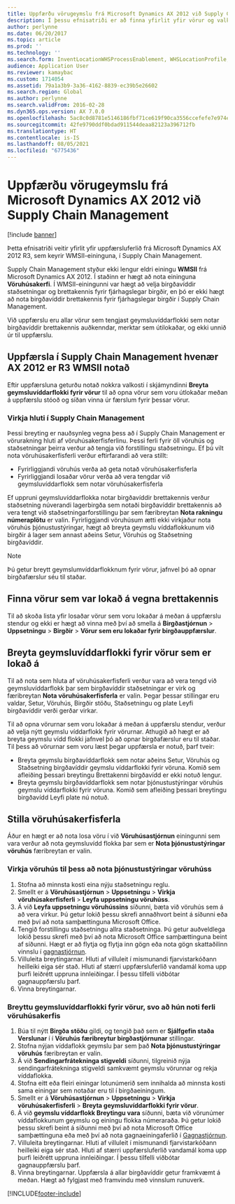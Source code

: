 ```yaml
---
title: Uppfærðu vörugeymslu frá Microsoft Dynamics AX 2012 við Supply Chain Management
description: Í þessu efnisatriði er að finna yfirlit yfir vörur og valkosti flutnings vöruhúsastjórnunar.
author: perlynne
ms.date: 06/20/2017
ms.topic: article
ms.prod: ''
ms.technology: ''
ms.search.form: InventLocationWHSProcessEnablement, WHSLocationProfile, InventTableStorageDimensionGroupChange, InventUpdateBlockedItem, WHSParameters, WHSReservationHierarchy, WHSUOMSeqGroupTable
audience: Application User
ms.reviewer: kamaybac
ms.custom: 1714054
ms.assetid: 79a1a3b9-3a36-4162-8839-ec39b5e26602
ms.search.region: Global
ms.author: perlynne
ms.search.validFrom: 2016-02-28
ms.dyn365.ops.version: AX 7.0.0
ms.openlocfilehash: 5ac8c0d8781e5146186fbf71ce619f90ca3556ccefefe7e974efded7e0eb86dd
ms.sourcegitcommit: 42fe9790ddf0bdad911544deaa82123a396712fb
ms.translationtype: HT
ms.contentlocale: is-IS
ms.lasthandoff: 08/05/2021
ms.locfileid: "6775436"
---
```

# <a name="upgrade-warehouse-management-from-microsoft-dynamics-ax-2012-to-supply-chain-management"></a>Uppfærðu vörugeymslu frá Microsoft Dynamics AX 2012 við Supply Chain Management 


[!include [banner](../includes/banner.md)]

Þetta efnisatriði veitir yfirlit yfir uppfærsluferlið frá Microsoft Dynamics AX 2012 R3, sem keyrir WMSII-eininguna, í Supply Chain Management.

Supply Chain Management styður ekki lengur eldri einingu **WMSII** frá Microsoft Dynamics AX 2012. Í staðinn er hægt að nota eininguna **Vöruhúsakerfi**. Í WMSII-einingunni var hægt að velja birgðavíddir staðsetningar og brettakennis fyrir fjárhagslegar birgðir, en þó er ekki hægt að nota birgðavíddir brettakennis fyrir fjárhagslegar birgðir í Supply Chain Management.

Við uppfærslu eru allar vörur sem tengjast geymsluvíddarflokki sem notar birgðavíddir brettakennis auðkenndar, merktar sem útilokaðar, og ekki unnið úr til uppfærslu.

## <a name="upgrading-to-supply-chain-management-when-ax-2012-r3-wmsii-is-used"></a>Uppfærsla í Supply Chain Management hvenær AX 2012 er R3 WMSII notað
Eftir uppfærsluna geturðu notað nokkra valkosti í skjámyndinni **Breyta geymsluvíddarflokki fyrir vörur** til að opna vörur sem voru útlokaðar meðan á uppfærslu stóoð og síðan vinna úr færslum fyrir þessar vörur.

### <a name="enabling-items-in-supply-chain-management"></a>Virkja hluti í Supply Chain Management 
Þessi breyting er nauðsynleg vegna þess að í Supply Chain Management er vörurakning hluti af vöruhúsakerfisferlinu. Þessi ferli fyrir öll vöruhús og staðsetningar þeirra verður að tengja við forstillingu staðsetningu. Ef þú vilt nota vöruhúsakerfisferli verður eftirfarandi að vera stillt:
-   Fyrirliggjandi vöruhús verða að geta notað vöruhúsakerfisferla 
-   Fyrirliggjandi losaðar vörur verða að vera tengdar við geymsluvíddarflokk sem notar vöruhúsakerfisferla 

Ef uppruni geymsluvíddarflokka notar birgðavíddir brettakennis verður staðsetning núverandi lagerbirgða sem notaði birgðavíddir brettakennis að vera tengt við staðsetningarforstillingu þar sem færibreytan **Nota rakningu númeraplötu** er valin. Fyrirliggjandi vöruhúsum ætti ekki virkjaður nota vöruhús þjónustustýringar, hægt að breyta geymslu víddaflokkunum við birgðir á lager sem annast aðeins Setur, Vöruhús og Staðsetning birgðavíddir. 

> [!NOTE] 
>  Þú getur breytt geymslumvíddarflokknum fyrir vörur, jafnvel þó að opnar birgðafærslur séu til staðar.

## <a name="find-products-that-were-blocked-because-of-pallet-id"></a>Finna vörur sem var lokað á vegna brettakennis
Til að skoða lista yfir losaðar vörur sem voru lokaðar á meðan á uppfærslu stendur og ekki er hægt að vinna með því að smella á **Birgðastjórnun** &gt; **Uppsetningu** &gt; **Birgðir** &gt; **Vörur sem eru lokaðar fyrir birgðauppfærslur**.

## <a name="change-storage-dimension-group-for-blocked-products"></a>Breyta geymsluvíddarflokki fyrir vörur sem er lokað á 
 
Til að nota sem hluta af vöruhúsakerfisferli verður vara að vera tengd við geymsluvíddarflokk þar sem birgðavíddir staðsetningar er virk og færibreytan **Nota vöruhúsakerfisferla** er valin. Þegar þessar stillingar eru valdar, Setur, Vöruhús, Birgðir stöðu, Staðsetningu og plate Leyfi birgðavíddir verði gerðar virkar.

Til að opna vörurnar sem voru lokaðar á meðan á uppfærslu stendur, verður að velja nýtt geymslu víddarflokk fyrir vörurnar. Athugið að hægt er að breyta geymslu vídd flokki jafnvel þó að opnar birgðafærslur eru til staðar. Til þess að vörurnar sem voru læst þegar uppfærsla er notuð, þarf tveir:

-   Breyta geymslu birgðavíddarflokk sem notar aðeins Setur, Vöruhús og Staðsetning birgðavíddir geymslu víddarflokki fyrir vöruna. Komið sem afleiðing þessari breytingu Brettakenni birgðavídd er ekki notuð lengur.
-   Breyta geymslu birgðavíddarflokk sem notar þjónustustýringar vöruhús geymslu víddarflokki fyrir vöruna. Komið sem afleiðing þessari breytingu birgðavídd Leyfi plate nú notuð.

## <a name="configure-warehouse-management-processes"></a>Stilla vöruhúsakerfisferla
Áður en hægt er að nota losa vöru í við **Vöruhúsastjórnun** einingunni sem vara verður að nota geymsluvídd flokka þar sem er **Nota þjónustustýringar vöruhús** færibreytan er valin.

### <a name="enable-warehouses-to-use-warehouse-management-processes"></a>Virkja vöruhús til þess að nota þjónustustýringar vöruhúss

1.  Stofna að minnsta kosti eina nýju staðsetningu reglu.
2.  Smellt er á **Vöruhúsastjórnun** &gt; **Uppsetningu** &gt; **Virkja vöruhúsakerfisferli** &gt; **Leyfa uppsetningu vöruhúss**.
3.  Á við **Leyfa uppsetningu vöruhússins** síðunni, bæta við vöruhús sem á að vera virkur. Þú getur lokið þessu skrefi annaðhvort beint á síðunni eða með því að nota samþættinguna Microsoft Office.
4.  Tengið forstillingu staðsetningu allra staðsetninga. Þú getur auðveldlega lokið þessu skrefi með því að nota Microsoft Office samþættinguna beint af síðunni. Hægt er að flytja og flytja inn gögn eða nota gögn skattaðilinn vinnslu í [gagnastjórnun](../../fin-ops-core/dev-itpro/data-entities/data-entities.md).
5.  Villuleita breytingarnar. Hluti af villuleit í mismunandi fjarvistarkóðann heilleiki eiga sér stað. Hluti af stærri uppfærsluferlið vandamál koma upp þurfi leiðrétt uppruna innleiðingar. Í þessu tilfelli viðbótar gagnauppfærslu þarf.
6.  Vinna breytingarnar.

### <a name="change-the-storage-dimension-group-for-items-so-that-it-uses-warehouse-management-processes"></a>Breyttu geymsluvíddarflokki fyrir vörur, svo að hún noti ferli vöruhúsakerfis

1.  Búa til nýtt **Birgða stöðu** gildi, og tengið það sem er **Sjálfgefin staða Verslunar** í í **Vöruhús færibreytur birgðastjórnunar** stillingar.
2.  Stofna nýjan víddaflokk geymslu þar sem það **Nota þjónustustýringar vöruhús** færibreytan er valin.
3.  Á við **Sendingarfrátekninga stigveldi** síðunni, tilgreinið nýja sendingarfrátekninga stigveldi samkvæmt geymslu vörunnar og rekja víddaflokka.
4.  Stofna eitt eða fleiri einingar lotunúmerið sem innihalda að minnsta kosti sama einingar sem notaðar eru til í birgðaeiningum.
5.  Smellt er á **Vöruhúsastjórnun** &gt; **Uppsetningu** &gt; **Virkja vöruhúsakerfisferli** &gt; **Breyta geymsluvíddarflokki fyrir vörur**.
6.  Á við **geymslu víddarflokk Breytingu vara** síðunni, bæta við vörunúmer víddaflokkunum geymslu og einingu flokka númeraraða. Þú getur lokið þessu skrefi beint á síðunni með því að nota Microsoft Office samþættinguna eða með því að nota gagnaeiningaferlið í [Gagnastjórnun](../../fin-ops-core/dev-itpro/data-entities/data-entities.md).
7.  Villuleita breytingarnar. Hluti af villuleit í mismunandi fjarvistarkóðann heilleiki eiga sér stað. Hluti af stærri uppfærsluferlið vandamál koma upp þurfi leiðrétt uppruna innleiðingar. Í þessu tilfelli viðbótar gagnauppfærslu þarf.
8.  Vinna breytingarnar. Uppfærsla á allar birgðavíddir getur framkvæmt á meðan. Hægt að fylgjast með framvindu með vinnslum runuverk.


[!INCLUDE[footer-include](../../includes/footer-banner.md)]